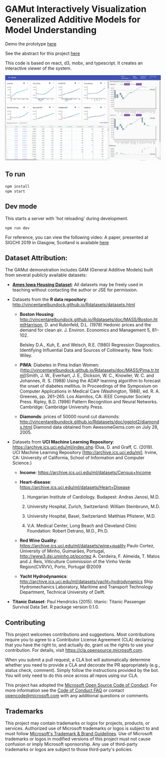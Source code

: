 # GAMut Interactively Visualization Generalized Additive Models for Model Understanding

Demo the prototype [here](https://microsoft.github.io/msrgamut)

See the abstract for this project [here](https://www.microsoft.com/en-us/research/project/msrgamut/)

This code is based on react, d3, mobx, and typescript. It creates an interactive viewer of the system.

![Alt](images/gamscreenshot.PNG 'Screenshot')

## To run

```
npm install
npm start
```

## Dev mode

This starts a server with 'hot reloading' during development.

```
npm run dev
```

For reference, you can view the following video:
A paper, presented at SIGCHI 2019 in Glasgow, Scotland is available [here](https://www.microsoft.com/en-us/research/publication/gamut-a-design-probe-to-understand-howdata-scientists-understand-machine-learning-models/)

## Dataset Attribution:

The GAMut demonstration includes GAM (General Additive Models) built from several publicly available datasets:

-   **[Ames Iowa Housing Dataset](http://jse.amstat.org/v19n3/decock.pdf)**: All datasets may be freely used in teaching without contacting the author or JSE for permission.

-   Datasets from the **R data repository**: http://vincentarelbundock.github.io/Rdatasets/datasets.html

    -   **Boston Housing**: http://vincentarelbundock.github.io/Rdatasets/doc/MASS/Boston.htmlHarrison, D. and Rubinfeld, D.L. (1978) Hedonic prices and the demand for clean air. J. Environ. Economics and Management 5, 81–102.

        Belsley D.A., Kuh, E. and Welsch, R.E. (1980) Regression Diagnostics. Identifying Influential Data and Sources of Collinearity. New York: Wiley.

    -   **PIMA**: Diabetes in Pima Indian Women: (http://vincentarelbundock.github.io/Rdatasets/doc/MASS/Pima.tr.html)Smith, J. W., Everhart, J. E., Dickson, W. C., Knowler, W. C. and Johannes, R. S. (1988) Using the ADAP learning algorithm to forecast the onset of diabetes mellitus. In Proceedings of the Symposium on Computer Applications in Medical Care (Washington, 1988), ed. R. A. Greenes, pp. 261–265. Los Alamitos, CA: IEEE Computer Society Press.
        Ripley, B.D. (1996) Pattern Recognition and Neural Networks. Cambridge: Cambridge University Press.

    -   **Diamonds**: prices of 50000 round cut diamonds: http://vincentarelbundock.github.io/Rdatasets/doc/ggplot2/diamonds.html
        Diamond data obtained from AwesomeGems.com on July 28, 2005.

-   Datasets from **UCI Machine Learning Repository**: https://archive.ics.uci.edu/ml/index.php (Dua, D. and Graff, C. (2019). UCI Machine Learning Repository [http://archive.ics.uci.edu/ml]. Irvine, CA: University of California, School of Information and Computer Science.)

    -   **Income**: https://archive.ics.uci.edu/ml/datasets/Census+Income

    -   **Heart-disease**: https://archive.ics.uci.edu/ml/datasets/Heart+Disease

        1. Hungarian Institute of Cardiology. Budapest: Andras Janosi, M.D.

        2. University Hospital, Zurich, Switzerland: William Steinbrunn, M.D.

        3. University Hospital, Basel, Switzerland: Matthias Pfisterer, M.D.

        4. V.A. Medical Center, Long Beach and Cleveland Clinic Foundation: Robert Detrano, M.D., Ph.D.

    -   **Red Wine Quality**: https://archive.ics.uci.edu/ml/datasets/wine+quality
        Paulo Cortez, University of Minho, Guimarães, Portugal, http://www3.dsi.uminho.pt/pcortez
        A. Cerdeira, F. Almeida, T. Matos and J. Reis, Viticulture Commission of the Vinho Verde Region(CVRVV), Porto, Portugal
        @2009

    -   **Yacht Hydrodynamics**: http://archive.ics.uci.edu/ml/datasets/yacht+hydrodynamics
        Ship Hydromechanics Laboratory, Maritime and Transport Technology Department, Technical University of Delft.

-   **Titanic Dataset**: Paul Hendricks (2015). titanic: Titanic Passenger Survival Data Set. R package version 0.1.0.

## Contributing

This project welcomes contributions and suggestions. Most contributions require you to agree to a
Contributor License Agreement (CLA) declaring that you have the right to, and actually do, grant us
the rights to use your contribution. For details, visit https://cla.opensource.microsoft.com.

When you submit a pull request, a CLA bot will automatically determine whether you need to provide
a CLA and decorate the PR appropriately (e.g., status check, comment). Simply follow the instructions
provided by the bot. You will only need to do this once across all repos using our CLA.

This project has adopted the [Microsoft Open Source Code of Conduct](https://opensource.microsoft.com/codeofconduct/).
For more information see the [Code of Conduct FAQ](https://opensource.microsoft.com/codeofconduct/faq/) or
contact [opencode@microsoft.com](mailto:opencode@microsoft.com) with any additional questions or comments.

## Trademarks

This project may contain trademarks or logos for projects, products, or services. Authorized use of Microsoft
trademarks or logos is subject to and must follow
[Microsoft's Trademark & Brand Guidelines](https://www.microsoft.com/en-us/legal/intellectualproperty/trademarks/usage/general).
Use of Microsoft trademarks or logos in modified versions of this project must not cause confusion or imply Microsoft sponsorship.
Any use of third-party trademarks or logos are subject to those third-party's policies.
